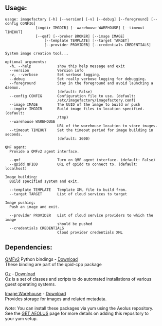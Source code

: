 ## Usage: ##

	usage: imagefactory [-h] [--version] [-v] [--debug] [--foreground] [--config CONFIG]
	              [imgdir IMGDIR] [--warehouse WAREHOUSE] [--timeout TIMEOUT]
	              [--qmf] [--broker BROKER] [--image IMAGE]
                      [--template TEMPLATE] [--target TARGET]
                      [--provider PROVIDER] [--credentials CREDENTIALS]
	
	System image creation tool...
	
	optional arguments:
	  -h, --help            show this help message and exit
	  --version             Version info
	  -v, --verbose         Set verbose logging.
	  --debug               Set really verbose logging for debugging.
	  --foreground          Stay in the foreground and avoid launching a daemon.
	                        (default: False)
	  --config CONFIG       Configuration file to use. (default:
	                        /etc/imagefactory/imagefactory.conf)
	  --image IMAGE         The UUID of the image to build or push
	  --imgdir IMGDIR       Build image files in location specified. (default:
	                        /tmp)
	  --warehouse WAREHOUSE
	                        URL of the warehouse location to store images.
	  --timeout TIMEOUT     Set the timeout period for image building in seconds.
	                        (default: 3600)
	
	QMF agent:
	  Provide a QMFv2 agent interface.
	
	  --qmf                 Turn on QMF agent interface. (default: False)
	  --qpidd QPIDD         URL of qpidd to connect to. (default: localhost)
	
	Image building:
	  Build specified system and exit.
	
	  --template TEMPLATE   Template XML file to build from.
	  --target TARGET       List of cloud services to target
	
	Image pushing:
	  Push an image and exit.
	
	  --provider PROVIDER   List of cloud service providers to which the image
	                        should be pushed
	  --credentials CREDENTIALS
	                        Cloud provider credentials XML
	
## Dependencies: ##

[QMFv2](https://cwiki.apache.org/qpid/qmfv2-project-page.html) Python bindings - [Download](http://qpid.apache.org/download.cgi)       
These binding are part of the qpid-cpp package    

[Oz](http://aeolusproject.org/oz.html) - [Download](http://aeolusproject.org/oz-download.html)      
Oz is a set of classes and scripts to do automated installations of various guest operating systems.    

[Image Warehouse](http://www.aeolusproject.org/imagewarehouse.html) - [Download](http://people.redhat.com/meyering/iwhd/)     
Provides storage for images and related metadata.       

*Note:* You can install these packages via yum using the Aeolus repository.  See
the [GET AEOLUS][aeolus_getit_page] page for more details on adding this repository
to your yum setup.


[aeolus_getit_page]: http://www.aeolusproject.org/get_it.html
